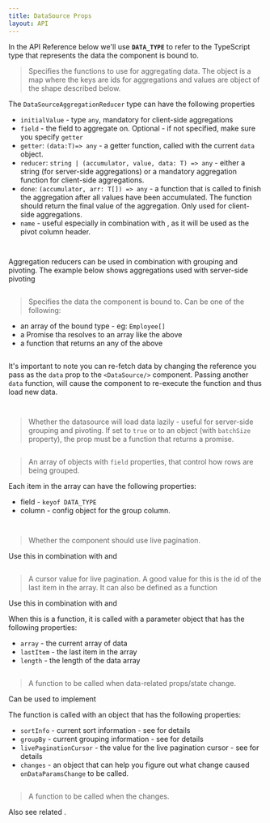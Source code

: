 ```yaml
---
title: DataSource Props
layout: API
---
```


In the API Reference below we'll use **`DATA_TYPE`** to refer to the TypeScript type that represents the data the component is bound to.

<PropTable>

<Prop name="aggregationReducers" type="Record<string, DataSourceAggregationReducer>">

> Specifies the functions to use for aggregating data. The object is a map where the keys are ids for aggregations and values are object of the shape described below.

The `DataSourceAggregationReducer` type can have the following properties
* `initialValue` - type `any`, mandatory for client-side aggregations
* `field` - the field to aggregate on. Optional - if not specified, make sure you specify `getter`
* `getter`: `(data:T)=> any` - a getter function, called with the current `data` object.
* `reducer`:  `string | (accumulator, value, data: T) => any` - either a string (for server-side aggregations) or a mandatory aggregation function for client-side aggregations.
* `done`: `(accumulator, arr: T[]) => any` - a function that is called to finish the aggregation after all values have been accumulated. The function should return the final value of the aggregation. Only used for client-side aggregations.
* `name` - useful especially in combination with <DataSourcePropLink name="pivotBy" />, as it will be used as the pivot column header.


<Sandpack title="Aggregation demo - see `salary` column">

```ts file=groupBy-example.page.tsx
```
```ts file=columns.ts
```
</Sandpack> 

Aggregation reducers can be used in combination with grouping and pivoting. The example below shows aggregations used with server-side pivoting


<Sandpack title="Aggregations used together with server-side pivoting"> 

```ts file=../../learn/grouping-and-pivoting/remote-pivoting-example.page.tsx
```

</Sandpack>


</Prop>

<Prop name="data" type="DATA_TYPE[]|Promise<DATA_TYPE[]|() => DATA_TYPE[]|Promise<DATA_TYPE[]>">

> Specifies the data the component is bound to. Can be one of the following:
 * an array of the bound type - eg: `Employee[]`
 * a Promise tha resolves to an array like the above
 * a function that returns an any of the above


<Sandpack title="Data loading example with promise">

```ts file=data-example.page.tsx
```
</Sandpack> 


<Note>

It's important to note you can re-fetch data by changing the reference you pass as the `data` prop to the `<DataSource/>` component. Passing another `data` function, will cause the component to re-execute the function and thus load new data.

</Note>

<Sandpack title="Re-fetching data"> 

```ts file=../../learn/working-with-data/refetch-example.page.tsx
```
```ts file=../../learn/working-with-data/columns.ts as=columns.ts
```

</Sandpack>

</Prop>

<Prop name="lazyLoad" type="boolean|{batchSize:number}" defaultValue={false}>

> Whether the datasource will load data lazily - useful for server-side grouping and pivoting. If set to `true` or to an object (with `batchSize` property), the <DataSourcePropLink name="data" /> prop must be a function that returns a promise.

<Sandpack title="Server-side pivoting with full lazy load"> 

```ts file=../../learn/grouping-and-pivoting/remote-pivoting-example.page.tsx
```

</Sandpack>

</Prop>

<Prop name="groupBy">

> An array of objects with `field` properties, that control how rows are being grouped.

Each item in the array can have the following properties:
 * field - `keyof DATA_TYPE`
 * column - config object for the group <PropLink name="column">column</PropLink>.

<Sandpack>

```ts file=groupBy-example.page.tsx
```
```ts file=columns.ts
```
</Sandpack>

</Prop>

<Prop name="livePagination" type="boolean">

> Whether the component should use live pagination.

Use this in combination with <DataSourcePropLink name="livePaginationCursor" /> and <DataSourcePropLink name="onDataParamsChange" />

<Sandpack  title="Live pagination - with react-query" deps="react-query">

```ts file=../../learn/working-with-data/live-pagination-example.page.tsx
```
</Sandpack>

</Prop>

<Prop name="livePaginationCursor" type="string|number|((params) =>string|number)" defaulValue={undefined}>

> A cursor value for live pagination. A good value for this is the id of the last item in the <DataSourcePropLink name="data" /> array. It can also be defined as a function

Use this in combination with <DataSourcePropLink name="livePagination" /> and <DataSourcePropLink name="onDataParamsChange" />

<Note>

When this is a function, it is called with a parameter object that has the following properties:

 - `array` - the current array of data
 - `lastItem` - the last item in the array
 - `length` - the length of the data array

</Note>

<Sandpack  title="Live pagination - with react-query" deps="react-query">

```ts file=../../learn/working-with-data/live-pagination-example.page.tsx
```
</Sandpack>

</Prop>


<Prop name="onDataParamsChange" type="(dataParams: DataSourceDataParams<DATA_TYPE:>)=>void">

> A function to be called when data-related props/state change.

Can be used to implement <DataSourcePropLink name="livePagination" />

The function is called with an object that has the following properties:

 - `sortInfo` - current sort information - see <DataSourcePropLink name="sortInfo" /> for details
 - `groupBy` - current grouping information - see <DataSourcePropLink name="groupBy" /> for details
 - `livePaginationCursor` - the value for the live pagination cursor - see <DataSourcePropLink name="livePaginationCursor" /> for details
 - `changes` - an object that can help you figure out what change caused `onDataParamsChange` to be called.

<Sandpack  title="Live pagination - with react-query" deps="react-query">

```ts file=../../learn/working-with-data/live-pagination-example.page.tsx
```
</Sandpack>
</Prop>

<Prop name="onLivePaginationCursorChange" type="(cursor)=> void">

> A function to be called when the <DataSourcePropLink name="livePaginationCursor" /> changes.

Also see related <DataSourcePropLink name="onDataParamsChange" />.

</Prop>

</PropTable> 

